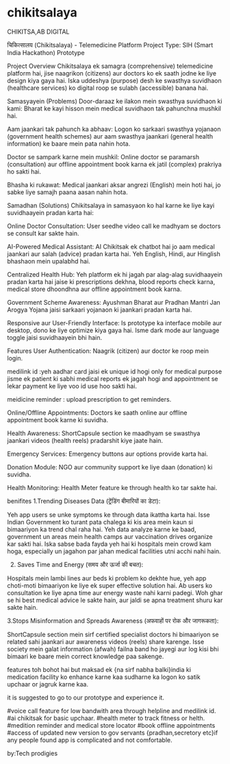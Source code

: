 # chikitsalaya
CHIKITSA,AB DIGITAL


चिकित्सालय (Chikitsalaya) - Telemedicine Platform
Project Type: SIH (Smart India Hackathon) Prototype

Project Overview
Chikitsalaya ek samagra (comprehensive) telemedicine platform hai, jise naagrikon (citizens) aur doctors ko ek saath jodne ke liye design kiya gaya hai. Iska uddeshya (purpose) desh ke swasthya suvidhaon (healthcare services) ko digital roop se sulabh (accessible) banana hai.

Samasyayein (Problems)
Door-daraaz ke ilakon mein swasthya suvidhaon ki kami: Bharat ke kayi hisson mein medical suvidhaon tak pahunchna mushkil hai.

Aam jaankari tak pahunch ka abhaav: Logon ko sarkaari swasthya yojanaon (government health schemes) aur aam swasthya jaankari (general health information) ke baare mein pata nahin hota.

Doctor se sampark karne mein mushkil: Online doctor se paramarsh (consultation) aur offline appointment book karna ek jatil (complex) prakriya ho sakti hai.

Bhasha ki rukawat: Medical jaankari aksar angrezi (English) mein hoti hai, jo sabke liye samajh paana aasan nahin hota.

Samadhan (Solutions)
Chikitsalaya in samasyaon ko hal karne ke liye kayi suvidhaayein pradan karta hai:

Online Doctor Consultation: User seedhe video call ke madhyam se doctors se consult kar sakte hain.

AI-Powered Medical Assistant: AI Chikitsak ek chatbot hai jo aam medical jaankari aur salah (advice) pradan karta hai. Yeh English, Hindi, aur Hinglish bhashaon mein upalabhd hai.

Centralized Health Hub: Yeh platform ek hi jagah par alag-alag suvidhaayein pradan karta hai jaise ki prescriptions dekhna, blood reports check karna, medical store dhoondhna aur offline appointment book karna.

Government Scheme Awareness: Ayushman Bharat aur Pradhan Mantri Jan Arogya Yojana jaisi sarkaari yojanaon ki jaankari pradan karta hai.

Responsive aur User-Friendly Interface: Is prototype ka interface mobile aur desktop, dono ke liye optimize kiya gaya hai. Isme dark mode aur language toggle jaisi suvidhaayein bhi hain.

Features
User Authentication: Naagrik (citizen) aur doctor ke roop mein login.

medilink id :yeh aadhar card jaisi ek unique id hogi only for medical purpose jisme ek patient ki sabhi medical reports ek jagah hogi and appointment se lekar payment ke liye voo id use hoo sakti hai.

 meidicine reminder : upload prescription to get reminders. 
 
Online/Offline Appointments: Doctors ke saath online aur offline appointment book karne ki suvidha.

Health Awareness: ShortCapsule section ke maadhyam se swasthya jaankari videos (health reels) pradarshit kiye jaate hain.

Emergency Services: Emergency buttons aur options provide karta hai.

Donation Module: NGO aur community support ke liye daan (donation) ki suvidha.

Health Monitoring: Health Meter feature ke through health ko tar sakte hai.
 

benifites
1.Trending Diseases Data (ट्रेंडिंग बीमारियों का डेटा):

Yeh app users se unke symptoms ke through data ikattha karta hai. Isse Indian Government ko turant pata chalega ki kis area mein kaun si bimaariyon ka trend chal raha hai. Yeh data analyze karne ke baad, government un areas mein health camps aur vaccination drives organize kar sakti hai. Iska sabse bada fayda yeh hai ki hospitals mein crowd kam hoga, especially un jagahon par jahan medical facilities utni acchi nahi hain.

2. Saves Time and Energy (समय और ऊर्जा की बचत):

Hospitals mein lambi lines aur beds ki problem ko dekhte hue, yeh app choti-moti bimaariyon ke liye ek super effective solution hai. Ab users ko consultation ke liye apna time aur energy waste nahi karni padegi. Woh ghar se hi best medical advice le sakte hain, aur jaldi se apna treatment shuru kar sakte hain.

3.Stops Misinformation and Spreads Awareness (अफवाहों पर रोक और जागरूकता):

ShortCapsule section mein sirf certified specialist doctors hi bimaariyon se related sahi jaankari aur awareness videos (reels) share karenge. Isse society mein galat information (afwah) failna band ho jayegi aur log kisi bhi bimaari ke baare mein correct knowledge paa sakenge.

features toh bohot hai but maksad ek {na sirf nabha balki}india ki medication facility ko enhance karne kaa sudharne ka logon ko satik upchaar or jagruk karne kaa.

it is suggested to go to our prototype and experience it.

#voice call feature for low bandwith area through helpline and medilink id.
#ai chikitsak for basic upchaar.
#health meter to track fitness or helth.
#medition reminder and medical store locator 
#book offline appointments
#access of updated new version to gov servants {pradhan,secretory etc}if any people found  app is complicated and not comfortable.


















by:Tech prodigies 
